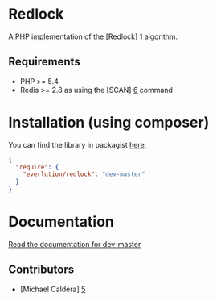 # Redlock

A PHP implementation of the [Redlock] [1] algorithm.

## Requirements

* PHP >= 5.4
* Redis >= 2.8 as using the [SCAN] [6] command

# Installation (using composer)

You can find the library in packagist [here](https://packagist.org/packages/everlution/redlock).


```json
{
  "require": {
    "everlution/redlock": "dev-master"
  }
}
```

# Documentation

[Read the documentation for dev-master](https://github.com/everlution/redlock/wiki)

## Contributors

* [Michael Caldera] [5]


[1]: http://redis.io/topics/distlock
[2]: http://en.wikipedia.org/wiki/Distributed_lock_manager
[3]: https://github.com/nrk/predis
[4]: https://github.com/phpredis/phpredis
[5]: https://github.com/michcald
[6]: http://redis.io/commands/scan
